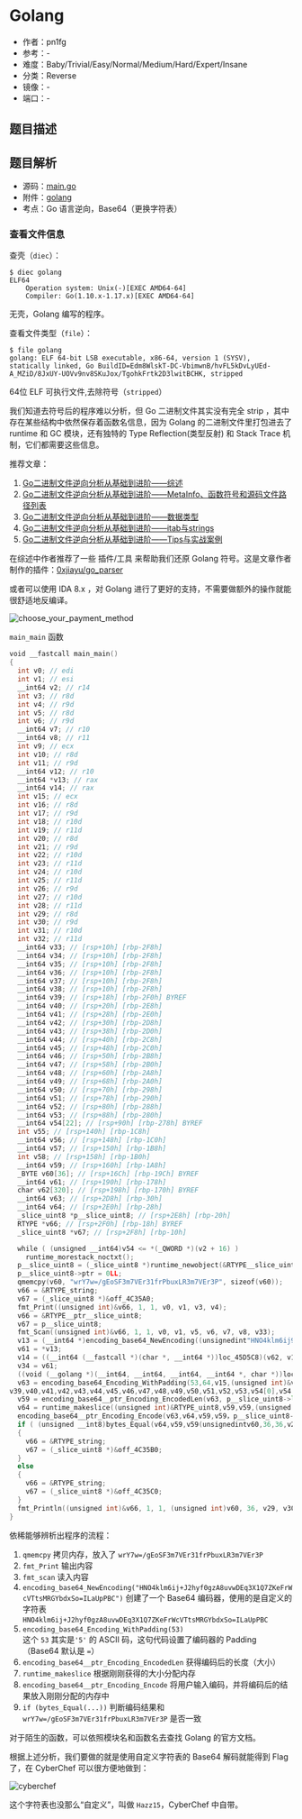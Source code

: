 # Golang

- 作者：pn1fg
- 参考：-
- 难度：Baby/Trivial/Easy/Normal/Medium/Hard/Expert/Insane
- 分类：Reverse
- 镜像：-
- 端口：-

## 题目描述

## 题目解析

- 源码：[main.go](build/main.go)
- 附件：[golang](attachments/golang)
- 考点：Go 语言逆向，Base64（更换字符表）

### 查看文件信息

查壳（`diec`）：

```shell
$ diec golang
ELF64
    Operation system: Unix(-)[EXEC AMD64-64]
    Compiler: Go(1.10.x-1.17.x)[EXEC AMD64-64]
```

无壳，Golang 编写的程序。

查看文件类型（`file`）：

```shell
$ file golang
golang: ELF 64-bit LSB executable, x86-64, version 1 (SYSV), statically linked, Go BuildID=Edm8WlskT-DC-VbimwnB/hvFL5kDvLyUEd-A_MZiD/8JxUY-UOVv9nv8SKuJox/TgohkFrtk2D3lwitBCHK, stripped
```

64位 ELF 可执行文件,去除符号（`stripped`）

我们知道去符号后的程序难以分析，但 Go 二进制文件其实没有完全 strip ，其中存在某些结构中依然保存着函数名信息，因为 Golang 的二进制文件里打包进去了 runtime 和 GC 模块，还有独特的 Type Reflection(类型反射) 和 Stack Trace 机制，它们都需要这些信息。

推荐文章：

1. [Go二进制文件逆向分析从基础到进阶——综述](https://www.anquanke.com/post/id/214940)
1. [Go二进制文件逆向分析从基础到进阶——MetaInfo、函数符号和源码文件路径列表](https://www.anquanke.com/post/id/215419)
1. [Go二进制文件逆向分析从基础到进阶——数据类型](https://www.anquanke.com/post/id/215820)
1. [Go二进制文件逆向分析从基础到进阶——itab与strings](https://www.anquanke.com/post/id/218377)
1. [Go二进制文件逆向分析从基础到进阶——Tips与实战案例](https://www.anquanke.com/post/id/218674)

在综述中作者推荐了一些 插件/工具 来帮助我们还原 Golang 符号。这是文章作者制作的插件：[0xjiayu/go_parser](https://github.com/0xjiayu/go_parser)

或者可以使用 IDA 8.x ，对 Golang 进行了更好的支持，不需要做额外的操作就能很舒适地反编译。

![choose_your_payment_method](./writeup/choose_your_payment_method.png)

`main_main` 函数

```go
void __fastcall main_main()
{
  int v0; // edi
  int v1; // esi
  __int64 v2; // r14
  int v3; // r8d
  int v4; // r9d
  int v5; // r8d
  int v6; // r9d
  __int64 v7; // r10
  __int64 v8; // r11
  int v9; // ecx
  int v10; // r8d
  int v11; // r9d
  __int64 v12; // r10
  __int64 *v13; // rax
  __int64 v14; // rax
  int v15; // ecx
  int v16; // r8d
  int v17; // r9d
  int v18; // r10d
  int v19; // r11d
  int v20; // r8d
  int v21; // r9d
  int v22; // r10d
  int v23; // r11d
  int v24; // r10d
  int v25; // r11d
  int v26; // r9d
  int v27; // r10d
  int v28; // r11d
  int v29; // r8d
  int v30; // r9d
  int v31; // r10d
  int v32; // r11d
  __int64 v33; // [rsp+10h] [rbp-2F8h]
  __int64 v34; // [rsp+10h] [rbp-2F8h]
  __int64 v35; // [rsp+10h] [rbp-2F8h]
  __int64 v36; // [rsp+10h] [rbp-2F8h]
  __int64 v37; // [rsp+10h] [rbp-2F8h]
  __int64 v38; // [rsp+10h] [rbp-2F8h]
  __int64 v39; // [rsp+18h] [rbp-2F0h] BYREF
  __int64 v40; // [rsp+20h] [rbp-2E8h]
  __int64 v41; // [rsp+28h] [rbp-2E0h]
  __int64 v42; // [rsp+30h] [rbp-2D8h]
  __int64 v43; // [rsp+38h] [rbp-2D0h]
  __int64 v44; // [rsp+40h] [rbp-2C8h]
  __int64 v45; // [rsp+48h] [rbp-2C0h]
  __int64 v46; // [rsp+50h] [rbp-2B8h]
  __int64 v47; // [rsp+58h] [rbp-2B0h]
  __int64 v48; // [rsp+60h] [rbp-2A8h]
  __int64 v49; // [rsp+68h] [rbp-2A0h]
  __int64 v50; // [rsp+70h] [rbp-298h]
  __int64 v51; // [rsp+78h] [rbp-290h]
  __int64 v52; // [rsp+80h] [rbp-288h]
  __int64 v53; // [rsp+88h] [rbp-280h]
  __int64 v54[22]; // [rsp+90h] [rbp-278h] BYREF
  int v55; // [rsp+140h] [rbp-1C8h]
  __int64 v56; // [rsp+148h] [rbp-1C0h]
  __int64 v57; // [rsp+150h] [rbp-1B8h]
  int v58; // [rsp+158h] [rbp-1B0h]
  __int64 v59; // [rsp+160h] [rbp-1A8h]
  _BYTE v60[36]; // [rsp+16Ch] [rbp-19Ch] BYREF
  __int64 v61; // [rsp+190h] [rbp-178h]
  char v62[320]; // [rsp+198h] [rbp-170h] BYREF
  __int64 v63; // [rsp+2D8h] [rbp-30h]
  __int64 v64; // [rsp+2E0h] [rbp-28h]
  _slice_uint8 *p__slice_uint8; // [rsp+2E8h] [rbp-20h]
  RTYPE *v66; // [rsp+2F0h] [rbp-18h] BYREF
  _slice_uint8 *v67; // [rsp+2F8h] [rbp-10h]

  while ( (unsigned __int64)v54 <= *(_QWORD *)(v2 + 16) )
    runtime_morestack_noctxt();
  p__slice_uint8 = (_slice_uint8 *)runtime_newobject(&RTYPE__slice_uint8);
  p__slice_uint8->ptr = 0LL;
  qmemcpy(v60, "wrY7w=/gEoSF3m7VEr31frPbuxLR3m7VEr3P", sizeof(v60));
  v66 = &RTYPE_string;
  v67 = (_slice_uint8 *)&off_4C35A0;
  fmt_Print((unsigned int)&v66, 1, 1, v0, v1, v3, v4);
  v66 = &RTYPE__ptr__slice_uint8;
  v67 = p__slice_uint8;
  fmt_Scan((unsigned int)&v66, 1, 1, v0, v1, v5, v6, v7, v8, v33);
  v13 = (__int64 *)encoding_base64_NewEncoding((unsignedint"HNO4klm6ij9+J2hyf0gzA8uvwDEq3X1Q7ZKeFrWcVTtsMRGYbdxSo=ILaUpPBC",64,v9,v0,v1,v10,v11,v12);
  v61 = *v13;
  v14 = ((__int64 (__fastcall *)(char *, __int64 *))loc_45D5C8)(v62, v13 + 1);
  v34 = v61;
  ((void (__golang *)(__int64, __int64, __int64, __int64 *, char *))loc_45D5C8)(v14, 64LL, v61, &v39, v62);
  v63 = encoding_base64_Encoding_WithPadding(53,64,v15,(unsigned int)&v39,(unsigned int)v62,v16,v17,v18,v19,v34,
v39,v40,v41,v42,v43,v44,v45,v46,v47,v48,v49,v50,v51,v52,v53,v54[0],v54[1],v54[2],v54[3],v54[4],v54[5],v54[6],v54[7],v54[8],v54[9],v54[10],v54[11],v54[12],v54[13],v54[14],v54[15],v54[16],v54[17],v54[18],v54[19],v54[20],v54[21],v55,v56,v57,v58);
  v59 = encoding_base64__ptr_Encoding_EncodedLen(v63, p__slice_uint8->len);
  v64 = runtime_makeslice((unsigned int)&RTYPE_uint8,v59,v59,(unsigned int)&v39,(unsigned int)v62,v20,v21,v22,v23,v35,v39,v40);
  encoding_base64__ptr_Encoding_Encode(v63,v64,v59,v59，p__slice_uint8->ptr,p__slice_uint8->len,p__slice_uint8->cap,v24,v25,v36,v39,v40,v41,v42);
  if ( (unsigned __int8)bytes_Equal(v64,v59,v59(unsignedintv60,36,36,v26,v27,v28,v37,v39,v40,v41,v42，v43) )
  {
    v66 = &RTYPE_string;
    v67 = (_slice_uint8 *)&off_4C35B0;
  }
  else
  {
    v66 = &RTYPE_string;
    v67 = (_slice_uint8 *)&off_4C35C0;
  }
  fmt_Println((unsigned int)&v66, 1, 1, (unsigned int)v60, 36, v29, v30, v31, v32, v38, v39, v40);
}
```

依稀能够辨析出程序的流程：

1. `qmemcpy` 拷贝内存，放入了 `wrY7w=/gEoSF3m7VEr31frPbuxLR3m7VEr3P`
1. `fmt_Print` 输出内容
1. `fmt_scan` 读入内容
1. `encoding_base64_NewEncoding("HNO4klm6ij+J2hyf0gzA8uvwDEq3X1Q7ZKeFrWcVTtsMRGYbdxSo=ILaUpPBC")`
   创建了一个 Base64 编码器，使用的是自定义的字符表 `HNO4klm6ij+J2hyf0gzA8uvwDEq3X1Q7ZKeFrWcVTtsMRGYbdxSo=ILaUpPBC`
1. `encoding_base64_Encoding_WithPadding(53)`\
   这个 `53` 其实是`'5'` 的 ASCII 码，这句代码设置了编码器的 Padding（Base64 默认是 `=`）
1. `encoding_base64__ptr_Encoding_EncodedLen` 获得编码后的长度（大小）
1. `runtime_makeslice` 根据刚刚获得的大小分配内存
1. `encoding_base64__ptr_Encoding_Encode` 将用户输入编码，并将编码后的结果放入刚刚分配的内存中
1. `if (bytes_Equal(...))` 判断编码结果和 `wrY7w=/gEoSF3m7VEr31frPbuxLR3m7VEr3P` 是否一致

对于陌生的函数，可以依照模块名和函数名去查找 Golang 的官方文档。

根据上述分析，我们要做的就是使用自定义字符表的 Base64 解码就能得到 Flag 了，在 CyberChef 可以很方便地做到：

![cyberchef](writeup/cyberchef.png)

这个字符表也没那么“自定义”，叫做 `Hazz15`，CyberChef 中自带。
